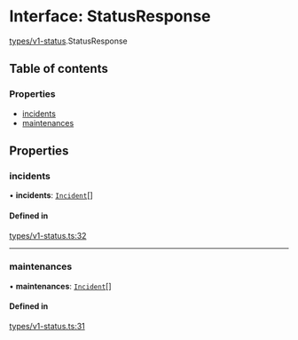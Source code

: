 # Interface: StatusResponse

[types/v1-status](../modules/types_v1_status.md).StatusResponse

## Table of contents

### Properties

- [incidents](types_v1_status.StatusResponse.md#incidents)
- [maintenances](types_v1_status.StatusResponse.md#maintenances)

## Properties

### incidents

• **incidents**: [`Incident`](types_v1_status.Incident.md)[]

#### Defined in

[types/v1-status.ts:32](https://github.com/jameslinimk/unofficial-valorant-api/blob/1ba0fed/package/src/types/v1-status.ts#L32)

___

### maintenances

• **maintenances**: [`Incident`](types_v1_status.Incident.md)[]

#### Defined in

[types/v1-status.ts:31](https://github.com/jameslinimk/unofficial-valorant-api/blob/1ba0fed/package/src/types/v1-status.ts#L31)
